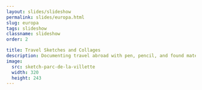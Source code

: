 ```yaml
---
layout: slides/slideshow
permalink: slides/europa.html
slug: europa
tags: slideshow
classname: slideshow
order: 2

title: Travel Sketches and Collages
description: Documenting travel abroad with pen, pencil, and found materials.
image:
  src: sketch-parc-de-la-villette
  width: 320
  height: 243
---
```

<style>
  slideshow-carousel {
    --figcaption-place-self: center;
  }

  @media (orientation: landscape) {
    slideshow-carousel {
      --counter-place-self: center;
    }
  }

  h2 + p {
    margin-block-start: 0;
  }
</style>
